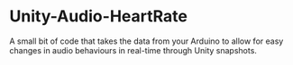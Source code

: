 # Unity-Audio-HeartRate
A small bit of code that takes the data from your Arduino to allow for easy changes in audio behaviours in real-time through Unity snapshots. 
